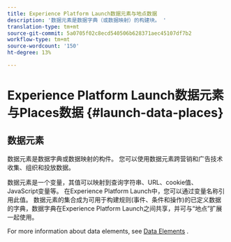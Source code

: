 ```yaml
---
title: Experience Platform Launch数据元素与地点数据
description: '数据元素是数据字典（或数据映射）的构建块。 '
translation-type: tm+mt
source-git-commit: 5a0705f02c8ecd540506b628371aec45107df7b2
workflow-type: tm+mt
source-wordcount: '150'
ht-degree: 13%

---
```



# Experience Platform Launch数据元素与Places数据 {#launch-data-places}

## 数据元素

数据元素是数据字典或数据映射的构件。 您可以使用数据元素跨营销和广告技术收集、组织和投放数据。

数据元素是一个变量，其值可以映射到查询字符串、URL、cookie值、JavaScript变量等。 在Experience Platform Launch中，您可以通过变量名称引用此值。 数据元素的集合成为可用于构建规则(事件、条件和操作)的已定义数据的字典，数据字典在Experience Platform Launch之间共享，并可与“地点”扩展一起使用。

For more information about data elements, see [Data Elements](https://docs.adobelaunch.com/launch-reference/managing-resources/data-elements) .

